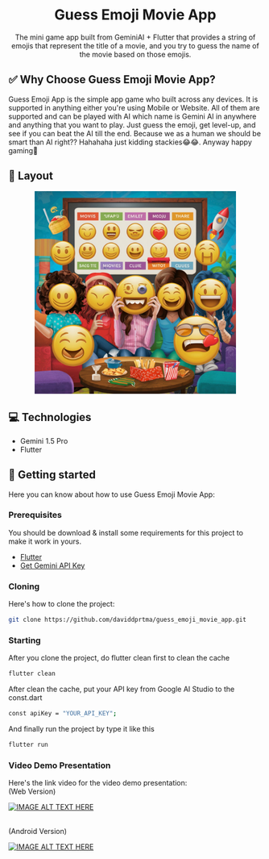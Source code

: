 

<h1 align="center" style="font-weight: bold;">Guess Emoji Movie App </h1>


<p align="center">The mini game app built from GeminiAI + Flutter that provides a string of emojis that represent the title of a movie, and you try to guess the name of the movie based on those emojis.</p>

<h2 id="choose_me">✅ Why Choose Guess Emoji Movie App?</h2>
<p>
Guess Emoji App is the simple app game who built across any devices. It is supported in anything either you're using Mobile or Website. All of them are supported and can be played with AI which name is Gemini AI in anywhere and anything that you want to play. Just guess the emoji, get level-up, and see if you can beat the AI till the end. Because we as a human we should be smart than AI right?? Hahahaha just kidding stackies😂😂. Anyway happy gaming🙏
</p>

<h2 id="layout">🎨 Layout</h2>

<p align="center">

<img src="https://github.com/daviddprtma/guess_emoji_movie_app/blob/main/assets/images/movie.jpeg" alt="Random Image" width="400px">
</p>

<h2 id="technologies">💻 Technologies</h2>

- Gemini 1.5 Pro
- Flutter

<h2 id="started">🚀 Getting started</h2>

Here you can know about how to use Guess Emoji Movie App:

<h3>Prerequisites</h3>

You should be download & install some requirements for this project to make it work in yours.

- [Flutter](https://docs.flutter.dev/get-started/install?_gl=1*uhntjc*_gcl_aw*R0NMLjE3MjUwMjUyNDIuQ2owS0NRancyOFcyQmhDN0FSSXNBUGVycmNJa1lQaGZYdm03ZjA4NjB6MklJcTE0SWtwWU55UjBiZ3I5TlFNaGVPdjRtb2x5YkFURXNlZ2FBcE1ORUFMd193Y0I.*_gcl_dc*R0NMLjE3MjUwMjUyNDIuQ2owS0NRancyOFcyQmhDN0FSSXNBUGVycmNJa1lQaGZYdm03ZjA4NjB6MklJcTE0SWtwWU55UjBiZ3I5TlFNaGVPdjRtb2x5YkFURXNlZ2FBcE1ORUFMd193Y0I.*_ga*MTQ2ODM1MjI4LjE3MTMzMTg4OTI.*_ga_04YGWK0175*MTcyNTAyNTI0Mi4xNi4wLjE3MjUwMjUyNDIuMC4wLjA.)
- [Get Gemini API Key](https://ai.google.dev/aistudio?gad_source=1&gclid=Cj0KCQjw28W2BhC7ARIsAPerrcKnAljftoX4CjbbVuUen1k7xzvn6glbkbOIoJMYb9rr6m0y2FNXNUcaAsLmEALw_wcB)

<h3>Cloning</h3>

Here's how to clone the project: 
```bash
git clone https://github.com/daviddprtma/guess_emoji_movie_app.git
```

<h3>Starting</h3>

After you clone the project, do flutter clean first to clean the cache

```bash
flutter clean
```

After clean the cache, put your API key from Google AI Studio to the const.dart 

```bash
const apiKey = "YOUR_API_KEY";
```

And finally run the project by type it like this

```bash
flutter run
```

### Video Demo Presentation
Here's the link video for the video demo presentation: 
<br>
(Web Version)
<br>

[![IMAGE ALT TEXT HERE](https://img.youtube.com/vi/yMV_3vGLsnk/0.jpg)](https://www.youtube.com/watch?v=yMV_3vGLsnk)

<br>
(Android Version)
<br>

[![IMAGE ALT TEXT HERE](https://img.youtube.com/vi/j2-GTGuXK2o/0.jpg)](https://www.youtube.com/watch?v=j2-GTGuXK2o)
